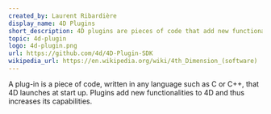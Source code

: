 ```yaml
---
created_by: Laurent Ribardière
display_name: 4D Plugins
short_description: 4D plugins are pieces of code that add new functionalities to 4D applications.
topic: 4d-plugin
logo: 4d-plugin.png
url: https://github.com/4d/4D-Plugin-SDK
wikipedia_url: https://en.wikipedia.org/wiki/4th_Dimension_(software)
---
```


A plug-in is a piece of code, written in any language such as C or C++, that 4D launches at start up. Plugins add new functionalities to 4D and thus increases its capabilities.
